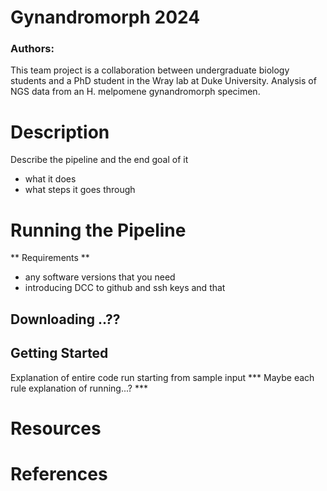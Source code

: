 # Gynandromorph 2024
### Authors: 
This team project is a collaboration between undergraduate biology students and a PhD student in the Wray lab at Duke University. 
Analysis of NGS data from an H. melpomene gynandromorph specimen. 

# Description
Describe the pipeline and the end goal of it 
- what it does
- what steps it goes through 

# Running the Pipeline
** Requirements **
- any software versions that you need
- introducing DCC to github and ssh keys and that 
## Downloading ..??
## Getting Started
Explanation of entire code run starting from sample input
*** Maybe each rule explanation of running...? ***

# Resources

# References